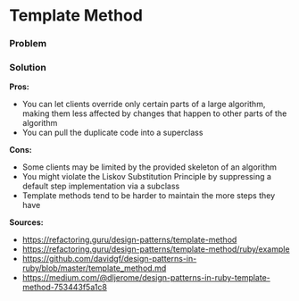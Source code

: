 # Template Method

### Problem
### Solution

**Pros:**
- You can let clients override only certain parts of a large algorithm, making them less affected by changes that happen to other parts of the algorithm
- You can pull the duplicate code into a superclass

**Cons:**
- Some clients may be limited by the provided skeleton of an algorithm
- You might violate the Liskov Substitution Principle by suppressing a default step implementation via a subclass
- Template methods tend to be harder to maintain the more steps they have

**Sources:**
- https://refactoring.guru/design-patterns/template-method
- https://refactoring.guru/design-patterns/template-method/ruby/example
- https://github.com/davidgf/design-patterns-in-ruby/blob/master/template_method.md
- https://medium.com/@dljerome/design-patterns-in-ruby-template-method-753443f5a1c8
